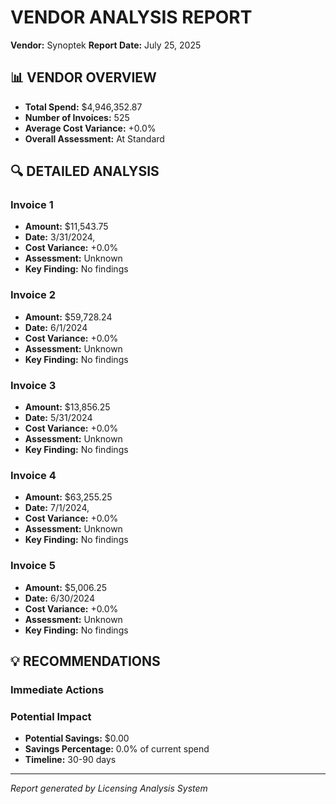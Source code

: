 
# VENDOR ANALYSIS REPORT
**Vendor:** Synoptek
**Report Date:** July 25, 2025

## 📊 VENDOR OVERVIEW
- **Total Spend:** $4,946,352.87
- **Number of Invoices:** 525
- **Average Cost Variance:** +0.0%
- **Overall Assessment:** At Standard

## 🔍 DETAILED ANALYSIS

### Invoice 1
- **Amount:** $11,543.75
- **Date:** 3/31/2024,
- **Cost Variance:** +0.0%
- **Assessment:** Unknown
- **Key Finding:** No findings

### Invoice 2
- **Amount:** $59,728.24
- **Date:** 6/1/2024
- **Cost Variance:** +0.0%
- **Assessment:** Unknown
- **Key Finding:** No findings

### Invoice 3
- **Amount:** $13,856.25
- **Date:** 5/31/2024
- **Cost Variance:** +0.0%
- **Assessment:** Unknown
- **Key Finding:** No findings

### Invoice 4
- **Amount:** $63,255.25
- **Date:** 7/1/2024,
- **Cost Variance:** +0.0%
- **Assessment:** Unknown
- **Key Finding:** No findings

### Invoice 5
- **Amount:** $5,006.25
- **Date:** 6/30/2024
- **Cost Variance:** +0.0%
- **Assessment:** Unknown
- **Key Finding:** No findings

## 💡 RECOMMENDATIONS

### Immediate Actions

### Potential Impact
- **Potential Savings:** $0.00
- **Savings Percentage:** 0.0% of current spend
- **Timeline:** 30-90 days

---
*Report generated by Licensing Analysis System*
